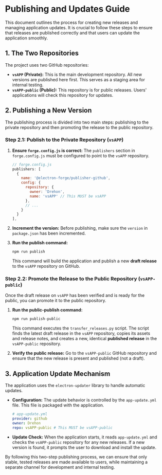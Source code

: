 # Publishing and Updates Guide

This document outlines the process for creating new releases and managing application updates. It is crucial to follow these steps to ensure that releases are published correctly and that users can update the application smoothly.

## 1. The Two Repositories

The project uses two GitHub repositories:

*   **`vsAPP` (Private):** This is the main development repository. All new versions are published here first. This serves as a staging area for internal testing.
*   **`vsAPP-public` (Public):** This repository is for public releases. Users' applications will check this repository for updates.

## 2. Publishing a New Version

The publishing process is divided into two main steps: publishing to the private repository and then promoting the release to the public repository.

### Step 2.1: Publish to the Private Repository (`vsAPP`)

1.  **Ensure `forge.config.js` is correct:** The `publishers` section in `forge.config.js` must be configured to point to the `vsAPP` repository.

    ```javascript
    // forge.config.js
    publishers: [
      {
        name: '@electron-forge/publisher-github',
        config: {
          repository: {
            owner: 'Drehon',
            name: 'vsAPP' // This MUST be vsAPP
          },
          // ...
        }
      }
    ],
    ```

2.  **Increment the version:** Before publishing, make sure the `version` in `package.json` has been incremented.

3.  **Run the publish command:**
    ```bash
    npm run publish
    ```
    This command will build the application and publish a new **draft release** to the `vsAPP` repository on GitHub.

### Step 2.2: Promote the Release to the Public Repository (`vsAPP-public`)

Once the draft release on `vsAPP` has been verified and is ready for the public, you can promote it to the public repository.

1.  **Run the public-publish command:**
    ```bash
    npm run publish-public
    ```
    This command executes the `transfer_releases.py` script. The script finds the latest draft release in the `vsAPP` repository, copies its assets and release notes, and creates a new, identical **published release** in the `vsAPP-public` repository.

2.  **Verify the public release:** Go to the `vsAPP-public` GitHub repository and ensure that the new release is present and published (not a draft).

## 3. Application Update Mechanism

The application uses the `electron-updater` library to handle automatic updates.

*   **Configuration:** The update behavior is controlled by the `app-update.yml` file. This file is packaged with the application.

    ```yaml
    # app-update.yml
    provider: github
    owner: Drehon
    repo: vsAPP-public # This MUST be vsAPP-public
    ```

*   **Update Check:** When the application starts, it reads `app-update.yml` and checks the `vsAPP-public` repository for any new releases. If a new version is found, it prompts the user to download and install the update.

By following this two-step publishing process, we can ensure that only stable, tested releases are made available to users, while maintaining a separate channel for development and internal testing.
